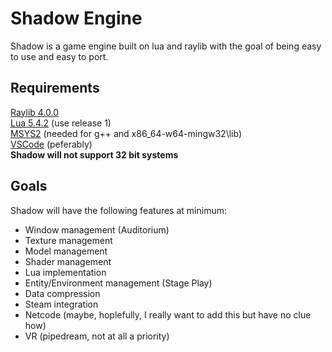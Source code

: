 # Shadow Engine
Shadow is a game engine built on lua and raylib with the goal of being easy to use and easy to port. 

## Requirements
[Raylib 4.0.0](https://github.com/raysan5/raylib/releases/tag/4.0.0)  
[Lua 5.4.2](http://luabinaries.sourceforge.net/) (use release 1)  
[MSYS2](https://www.msys2.org/) (needed for g++ and x86_64-w64-mingw32\lib)  
[VSCode](https://code.visualstudio.com/) (peferably)  
**Shadow will not support 32 bit systems**  
## Goals
Shadow will have the following features at minimum:  
- Window management (Auditorium)
- Texture management
- Model management
- Shader management
- Lua implementation
- Entity/Environment management (Stage Play)
- Data compression
- Steam integration
- Netcode (maybe, hoplefully, I really want to add this but have no clue how)
- VR (pipedream, not at all a priority)